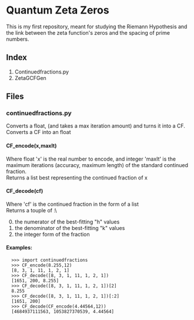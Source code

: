 # Quantum Zeta Zeros

This is my first repository, meant for studying the Riemann Hypothesis and the link between the zeta function's zeros and the spacing of prime numbers.
## Index
1) Continuedfractions.py
2) ZetaGCFGen
## Files

### continuedfractions.py
Converts a float, (and takes a max iteration amount) and turns it into a CF.\
Converts a CF into an float

####  CF_encode(x,maxIt)
Where float 'x' is the real number to encode, and integer 'maxIt' is the maximum iterations (accuracy, maximum length) of the standard continued fraction.\
Returns a list best representing the continued fraction of x

####  CF_decode(cf)
Where 'cf' is the continued fraction in the form of a list\
Returns a touple of :\

0) the numerator of the best-fitting "h" values
1) the denominator of the best-fitting "k" values
2) the integer form of the fraction

#### Examples:
```
  >>> import continuedfractions
  >>> CF_encode(8.255,12)
  [8, 3, 1, 11, 1, 2, 1]
  >>> CF_decode([8, 3, 1, 11, 1, 2, 1])
  [1651, 200, 8.255]
  >>> CF_decode([8, 3, 1, 11, 1, 2, 1])[2]
  8.255
  >>> CF_decode([8, 3, 1, 11, 1, 2, 1])[:2]
  [1651, 200]
  >>> CF_decode(CF_encode(4.44564,12))
  [4684937111563, 1053827370539, 4.44564]
```
